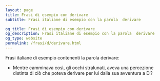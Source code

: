 ```yaml
---
layout: page
title: Frasi di esempio con derivare 
subtitle: Frasi italiane di esempio con la parola  derivare

og_title: Frasi di esempio con derivare 
og_description: Frasi italiane di esempio con la parola  derivare
og_type: website
permalink: /frasi/d/derivare.html
---
```


Frasi italiane di esempio contenenti la parola derivare:


- Mentre camminava così, gli occhi stralunati, aveva una percezione distinta di ciò che poteva derivare per lui dalla sua avventura a D.?
